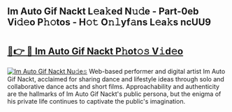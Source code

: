 ## Im Auto Gif Nackt L𝚎a𝚔ed N𝚞𝚍e - Part-0eb Vi𝚍𝚎o P𝚑𝚘tos - H𝚘𝚝 O𝚗𝚕yf𝚊ns L𝚎a𝚔s ncUU9

# <h2><a href="http://kfbddnd.oniu.top/?m=Im+Auto+Gif+Nackt">🔗👉 🔴 Im Auto Gif Nackt P𝚑ot𝚘𝚜 V𝚒d𝚎o</a></h2>

[![Im Auto Gif Nackt Nu𝚍e𝚜](https://i.imgur.com/0qMVB7G.gif)](http://kfbddnd.oniu.top/?m=Im+Auto+Gif+Nackt)
Web-based performer and digital artist Im Auto Gif Nackt, acclaimed for sharing dance and lifestyle ideas through solo and collaborative dance acts and short films. Approachability and authenticity are the hallmarks of Im Auto Gif Nackt's public persona, but the enigma of his private life continues to captivate the public's imagination.  
